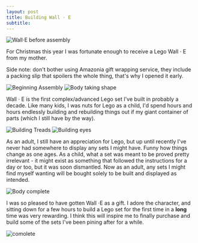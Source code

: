 ```yaml
---
layout: post
title: Building Wall ⋅ E
subtitle:
---
```


![Wall⋅E before assembly](http://imgur.com/nz82WaC.jpg)

For Christmas this year I was fortunate enough to receive a Lego Wall ⋅ E from my mother. 

Side note: don't bother using Amazonia gift wrapping service, they include a packing slip that spoilers the whole thing, that's why I opened it early. 

![Beginning Assembly](http://imgur.com/GZRhkYk.jpg)
![Body taking shape](http://imgur.com/VnpArvQ.jpg)

Wall ⋅ E is the first complex/advanced Lego set I've built in probably a decade. Like many kids, I was nuts for Lego as a child, I'd spend hours and hours endlessly building and rebuilding things out if my giant container of parts (which I still have by the way). 

![Building Treads](http://imgur.com/2IrYV7A.jpg)
![Building eyes](http://imgur.com/asY8jEs.jpg)

As an adult, I still have an appreciation for Lego, but up until recently I've never had somewhere to display any sets I might have. Funny how things change as one ages. As a child, what a set was meant to be proved pretty irrelevant - it might exist as something that followed the instructions for a day or too, but it was soon dismantled. Now as an adult, any sets I might find myself wanting will be bought solely to be built and displayed as intended. 

![Body complete](http://imgur.com/ktGeZrJ.jpg)

I was so pleased to have gotten Wall ⋅E  as a gift. I adore the character, and sitting down for a few hours to build a Lego set for the first time in a **long** time was very rewarding. I think this will inspire me to finally purchase and build some of the sets I've been pining after for a while.

![comolete](http://imgur.com/94KMRmU.jpg)